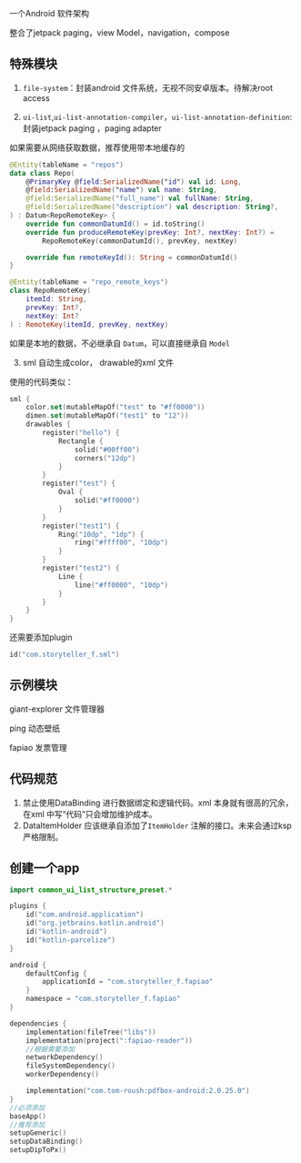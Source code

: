 一个Android 软件架构

整合了jetpack paging，view Model，navigation，compose

## 特殊模块

1. `file-system`：封装android 文件系统，无视不同安卓版本。待解决root access

2. `ui-list`,`ui-list-annotation-compiler`，`ui-list-annotation-definition`: 封装jetpack paging ，paging adapter

如果需要从网络获取数据，推荐使用带本地缓存的

```kotlin
@Entity(tableName = "repos")
data class Repo(
    @PrimaryKey @field:SerializedName("id") val id: Long,
    @field:SerializedName("name") val name: String,
    @field:SerializedName("full_name") val fullName: String,
    @field:SerializedName("description") val description: String?,
) : Datum<RepoRemoteKey> {
    override fun commonDatumId() = id.toString()
    override fun produceRemoteKey(prevKey: Int?, nextKey: Int?) =
        RepoRemoteKey(commonDatumId(), prevKey, nextKey)

    override fun remoteKeyId(): String = commonDatumId()
}

@Entity(tableName = "repo_remote_keys")
class RepoRemoteKey(
    itemId: String,
    prevKey: Int?,
    nextKey: Int?
) : RemoteKey(itemId, prevKey, nextKey)
```

如果是本地的数据，不必继承自 `Datum`，可以直接继承自 `Model`

3. sml 自动生成color， drawable的xml 文件

使用的代码类似：
```kotlin
sml {
    color.set(mutableMapOf("test" to "#ff0000"))
    dimen.set(mutableMapOf("test1" to "12"))
    drawables {
        register("hello") {
            Rectangle {
                solid("#00ff00")
                corners("12dp")
            }
        }
        register("test") {
            Oval {
                solid("#ff0000")
            }
        }
        register("test1") {
            Ring("10dp", "1dp") {
                ring("#ffff00", "10dp")
            }
        }
        register("test2") {
            Line {
                line("#ff0000", "10dp")
            }
        }
    }
}
```

还需要添加plugin

```kotlin
id("com.storyteller_f.sml")
```

## 示例模块

giant-explorer 文件管理器

ping 动态壁纸

fapiao 发票管理

## 代码规范

1. 禁止使用DataBinding 进行数据绑定和逻辑代码。xml 本身就有很高的冗余，在xml 中写“代码”只会增加维护成本。
2. DataItemHolder 应该继承自添加了`ItemHolder` 注解的接口。未来会通过ksp 严格限制。

## 创建一个app

```kotlin
import common_ui_list_structure_preset.*

plugins {
    id("com.android.application")
    id("org.jetbrains.kotlin.android")
    id("kotlin-android")
    id("kotlin-parcelize")
}

android {
    defaultConfig {
        applicationId = "com.storyteller_f.fapiao"
    }
    namespace = "com.storyteller_f.fapiao"
}

dependencies {
    implementation(fileTree("libs"))
    implementation(project(":fapiao-reader"))
    //根据需要添加
    networkDependency()
    fileSystemDependency()
    workerDependency()

    implementation("com.tom-roush:pdfbox-android:2.0.25.0")
}
//必须添加
baseApp()
//推荐添加
setupGeneric()
setupDataBinding()
setupDipToPx()
```